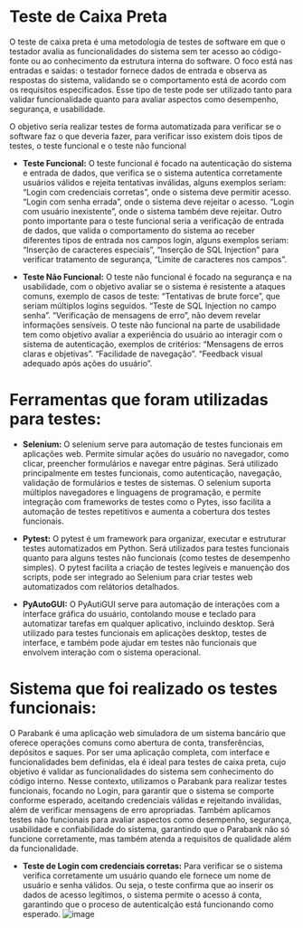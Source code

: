 # Teste de Caixa Preta

O teste de caixa preta é uma metodologia de testes de software em que o testador avalia as funcionalidades do sistema sem ter acesso ao código-fonte ou ao conhecimento da estrutura interna do software. O foco está nas entradas e saídas: o testador fornece dados de entrada e observa as respostas do sistema, validando se o comportamento está de acordo com os requisitos especificados. Esse tipo de teste pode ser utilizado tanto para validar funcionalidade quanto para avaliar aspectos como desempenho, segurança, e usabilidade. 

O objetivo seria realizar testes de forma automatizada para verificar se o software faz o que deveria fazer, para verificar isso existem dois tipos de testes, o teste funcional e o teste não funcional

- <strong>Teste Funcional:</strong> O teste funcional é focado na autenticação do sistema e entrada de dados, que verifica se o sistema autentica corretamente usuários válidos e rejeita tentativas inválidas, alguns exemplos seriam: “Login com credenciais corretas”, onde o sistema deve permitir acesso. “Login com senha errada”, onde o sistema deve rejeitar o acesso. “Login com usuário inexistente”, onde o sistema também deve rejeitar. Outro ponto importante para o teste funcional seria a verificação de entrada de dados, que valida o comportamento do sistema ao receber diferentes tipos de entrada nos campos login, alguns exemplos seriam: “Inserção de caracteres especiais”, “Inserção de SQL Injection” para verificar tratamento de segurança, “Limite de caracteres nos campos”.

- <strong>Teste Não Funcional:</strong> O teste não funcional é focado na segurança e na usabilidade, com o objetivo avaliar se o sistema é resistente a ataques comuns, exemplo de casos de teste: “Tentativas de brute force”, que seriam múltiplos logins seguidos. “Teste de SQL Injection no campo senha”. “Verificação de mensagens de erro”, não devem revelar informações sensíveis. O teste não funcional na parte de usabilidade tem como objetivo avaliar a experiência do usuário ao interagir com o sistema de autenticação, exemplos de critérios: “Mensagens de erros claras e objetivas”. “Facilidade de navegação”. “Feedback visual adequado após ações do usuário”. 

# Ferramentas que foram utilizadas para testes: 

- <strong>Selenium:</strong> O selenium serve para automação de testes funcionais em aplicações web. Permite simular ações do usuário no navegador, como clicar, preencher formulários e navegar entre páginas. Será utilizado principalmente em testes funcionais, como autenticação, navegação, validação de formulários e testes de sistemas. O selenium suporta múltiplos navegadores e linguagens de programação, e permite integração com frameworks de testes como o Pytes, isso facilita a automação de testes repetitivos e aumenta a cobertura dos testes funcionais. 

- <strong>Pytest:</strong> O pytest é um framework para organizar, executar e estruturar testes automatizados em Python. Será utilizados para testes funcionais quanto para alguns testes não funcionais (como testes de desempenho simples). O pytest facilita a criação de testes legíveis e manuenção dos scripts, pode ser integrado ao Selenium para criar testes web automatizados com relátorios detalhados. 

- <strong>PyAutoGUI:</strong> O PyAutiGUI serve para automação de interações com a interface gráfica do usuário, contolando mouse e teclado para automatizar tarefas em qualquer aplicativo, incluindo desktop. Será utilizado para testes funcionais em aplicações desktop, testes de interface, e também pode ajudar em testes não funcionais que envolvem interação com o sistema operacional.

# Sistema que foi realizado os testes funcionais: 

O Parabank é uma aplicação web simuladora de um sistema bancário que oferece operações comuns como abertura de conta, transferências, depósitos e saques. Por ser uma aplicação completa, com interface e funcionalidades bem definidas, ela é ideal para testes de caixa preta, cujo objetivo é validar as funcionalidades do sistema sem conhecimento do código interno.
Nesse contexto, utilizamos o Parabank para realizar testes funcionais, focando no Login, para garantir que o sistema se comporte conforme esperado, aceitando credenciais válidas e rejeitando inválidas, além de verificar mensagens de erro apropriadas. Também aplicamos testes não funcionais para avaliar aspectos como desempenho, segurança, usabilidade e confiabilidade do sistema, garantindo que o Parabank não só funcione corretamente, mas também atenda a requisitos de qualidade além da funcionalidade.

- <strong>Teste de Login com credenciais corretas:</strong> Para verificar se o sistema verifica corretamente um usuário quando ele fornece um nome de usuário e senha válidos. Ou seja, o teste confirma que ao inserir os dados de acesso legítimos, o sistema permite o acesso á conta, garantindo que o proceso de autenticalção está funcionando como esperado. 
![image](https://github.com/user-attachments/assets/c0c9932c-70e3-45c9-81dd-2d9354430b44)




